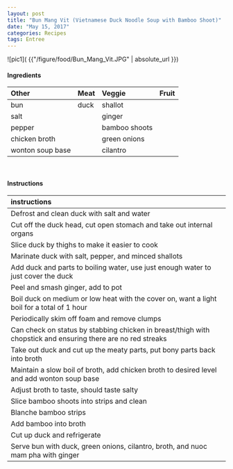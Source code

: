 ```yaml
---
layout: post
title: "Bun Mang Vit (Vietnamese Duck Noodle Soup with Bamboo Shoot)"
date: "May 15, 2017"
categories: Recipes
tags: Entree
---
```




![pic1]( {{"/figure/food/Bun_Mang_Vit.JPG" | absolute_url }})




#### Ingredients

<table class = "presenttab">
 <thead>
  <tr>
   <th style="text-align:left;"> Other </th>
   <th style="text-align:left;"> Meat </th>
   <th style="text-align:left;"> Veggie </th>
   <th style="text-align:left;"> Fruit </th>
  </tr>
 </thead>
<tbody>
  <tr>
   <td style="text-align:left;"> bun </td>
   <td style="text-align:left;"> duck </td>
   <td style="text-align:left;"> shallot </td>
   <td style="text-align:left;">  </td>
  </tr>
  <tr>
   <td style="text-align:left;"> salt </td>
   <td style="text-align:left;">  </td>
   <td style="text-align:left;"> ginger </td>
   <td style="text-align:left;">  </td>
  </tr>
  <tr>
   <td style="text-align:left;"> pepper </td>
   <td style="text-align:left;">  </td>
   <td style="text-align:left;"> bamboo shoots </td>
   <td style="text-align:left;">  </td>
  </tr>
  <tr>
   <td style="text-align:left;"> chicken broth </td>
   <td style="text-align:left;">  </td>
   <td style="text-align:left;"> green onions </td>
   <td style="text-align:left;">  </td>
  </tr>
  <tr>
   <td style="text-align:left;"> wonton soup base </td>
   <td style="text-align:left;">  </td>
   <td style="text-align:left;"> cilantro </td>
   <td style="text-align:left;">  </td>
  </tr>
</tbody>
</table>

<br>

#### Instructions

<table class = "presenttabnoh">
 <thead>
  <tr>
   <th style="text-align:left;"> instructions </th>
  </tr>
 </thead>
<tbody>
  <tr>
   <td style="text-align:left;"> Defrost and clean duck with salt and water </td>
  </tr>
  <tr>
   <td style="text-align:left;"> Cut off the duck head, cut open stomach and take out internal organs </td>
  </tr>
  <tr>
   <td style="text-align:left;"> Slice duck by thighs to make it easier to cook </td>
  </tr>
  <tr>
   <td style="text-align:left;"> Marinate duck with salt, pepper, and minced shallots </td>
  </tr>
  <tr>
   <td style="text-align:left;"> Add duck and parts to boiling water, use just enough water to just cover the duck </td>
  </tr>
  <tr>
   <td style="text-align:left;"> Peel and smash ginger, add to pot </td>
  </tr>
  <tr>
   <td style="text-align:left;"> Boil duck on medium or low heat with the cover on, want a light boil for a total of 1 hour </td>
  </tr>
  <tr>
   <td style="text-align:left;"> Periodically skim off foam and remove clumps </td>
  </tr>
  <tr>
   <td style="text-align:left;"> Can check on status by stabbing chicken in breast/thigh with chopstick and ensuring there are no red streaks </td>
  </tr>
  <tr>
   <td style="text-align:left;"> Take out duck and cut up the meaty parts, put bony parts back into broth </td>
  </tr>
  <tr>
   <td style="text-align:left;"> Maintain a slow boil of broth, add chicken broth to desired level and add wonton soup base </td>
  </tr>
  <tr>
   <td style="text-align:left;"> Adjust broth to taste, should taste salty </td>
  </tr>
  <tr>
   <td style="text-align:left;"> Slice bamboo shoots into strips and clean </td>
  </tr>
  <tr>
   <td style="text-align:left;"> Blanche bamboo strips </td>
  </tr>
  <tr>
   <td style="text-align:left;"> Add bamboo into broth </td>
  </tr>
  <tr>
   <td style="text-align:left;"> Cut up duck and refrigerate </td>
  </tr>
  <tr>
   <td style="text-align:left;"> Serve bun with duck, green onions, cilantro, broth, and nuoc mam pha with ginger </td>
  </tr>
</tbody>
</table>

